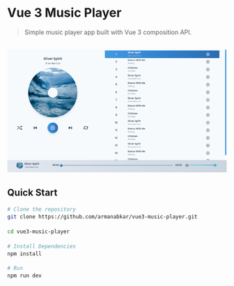 # Vue 3 Music Player

> Simple music player app built with Vue 3 composition API.

<h2 align="center">
  <img src="./screenshot.png" alt="vue3-music-player" width="600px" />
  <br>
</h2>


## Quick Start

```bash
# Clone the repository
git clone https://github.com/armanabkar/vue3-music-player.git

cd vue3-music-player

# Install Dependencies
npm install

# Run
npm run dev
```
